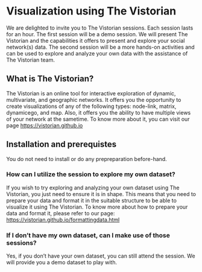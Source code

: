 # Visualization using The Vistorian


We are delighted to invite you to The Vistorian sessions. 
Each session lasts for an hour. The first session will be a demo session. 
We will present The Vistorian and the capabilities it offers to present and explore your social network(s) data. 
The second session will be a more hands-on activities and can be used to explore and analyze your own data with the assistance of The Vistorian team.

## What is The Vistorian?
The Vistorian is an online tool for interactive exploration of dynamic, multivariate, and geographic networks. 
It offers you the opportunity to create visualizations of any of the following types: node-link, matrix, dynamicego, and map. 
Also, it offers you the ability to have multiple views of your network at the sametime. To know more about it, you can visit our page https://vistorian.github.io  

## Installation and prerequistes 

You do not need to install or do any prepreparation before-hand.

### How can I utilize the session to explore my own dataset?
If you wish to try exploring and analyzing your own dataset using The Vistorian, you just need to ensure it is in shape. This means that you need to prepare your data and format it in the suitable structure to be able to visualize it using The Vistorian. To know more about how to prepare your data and format it, please refer to our page: https://vistorian.github.io/formattingdata.html 

### If I don’t have my own dataset, can I make use of those sessions?
Yes, if you don’t have your own dataset, you can still attend the session. We will provide you a demo dataset to play with.

